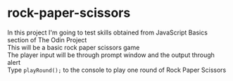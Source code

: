 # rock-paper-scissors
In this project I'm going to test skills obtained from JavaScript Basics section of The Odin Project<br>
This will be a basic rock paper scissors game<br>
The player input will be through prompt window and the output through alert<br>
Type `playRound();` to the console to play one round of Rock Paper Scissors
